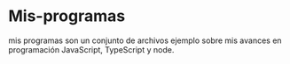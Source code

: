 # Mis-programas
mis programas son un conjunto de archivos ejemplo sobre mis avances en programación JavaScript, TypeScript y node.
